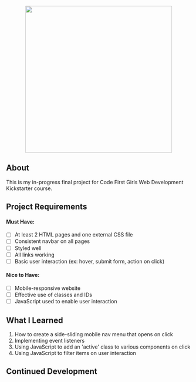 <p align="center"> <img src="https://user-images.githubusercontent.com/104512014/182873126-7dd146c4-9134-439a-9af6-b057e8139831.png" width="400px"/> </p>

## About
This is my in-progress final project for Code First Girls Web Development Kickstarter course. 

## Project Requirements 
#### Must Have:
- [ ] At least 2 HTML pages and one external CSS file
- [ ] Consistent navbar on all pages 
- [ ] Styled well
- [ ] All links working
- [ ] Basic user interaction (ex: hover, submit form, action on click)
#### Nice to Have:
- [ ] Mobile-responsive website
- [ ] Effective use of classes and IDs
- [ ] JavaScript used to enable user interaction

## What I Learned
1. How to create a side-sliding mobile nav menu that opens on click
2. Implementing event listeners
3. Using JavaScript to add an 'active' class to various components on click
4. Using JavaScript to filter items on user interaction

## Continued Development

 

